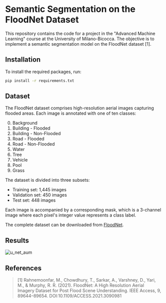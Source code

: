 # Semantic Segmentation on the FloodNet Dataset

This repository contains the code for a project in the "Advanced Machine Learning"
course at the University of Milano-Bicocca. The objective is to implement a semantic
segmentation model on the FloodNet dataset [1].

## Installation

To install the required packages, run:

```bash
pip install -r requirements.txt
```

## Dataset

The FloodNet dataset comprises high-resolution aerial images capturing flooded areas.
Each image is annotated with one of ten classes:

0. Background
1. Building - Flooded
2. Building - Non-Flooded
3. Road - Flooded
4. Road - Non-Flooded
5. Water
6. Tree
7. Vehicle
8. Pool
9. Grass

The dataset is divided into three subsets:

* Training set: 1,445 images
* Validation set: 450 images
* Test set: 448 images

Each image is accompanied by a corresponding mask, which is a 3-channel image
where each pixel's integer value represents a class label.

The complete dataset can be downloaded from [FloodNet](https://www.dropbox.com/scl/fo/k33qdif15ns2qv2jdxvhx/ANGaa8iPRhvlrvcKXjnmNRc?rlkey=ao2493wzl1cltonowjdbrnp7f&e=3&dl=0).

## Results
![u_net_aum](https://github.com/user-attachments/assets/b37a51bc-b38c-497f-a14b-6ee77037f174)

## References

> [1] Rahnemoonfar, M., Chowdhury, T., Sarkar, A., Varshney, D., Yari, M., & Murphy, R. R. (2021). FloodNet: A High Resolution Aerial Imagery Dataset for Post Flood Scene Understanding. IEEE Access, 9, 89644–89654. DOI:10.1109/ACCESS.2021.3090981
